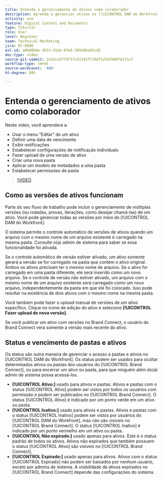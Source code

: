 ```yaml
---
title: Entenda o gerenciamento de ativos como colaborador
description: Aprenda a gerenciar ativos no [!UICONTROL DAM do Workfront] para melhorar o seu fluxo de trabalho.
activity: use
feature: Digital Content and Documents
type: Tutorial
role: User
level: Beginner
team: Technical Marketing
jira: KT-8996
exl-id: a09d0b0e-2631-414e-87e6-385ddbeb5cd2
doc-type: video
source-git-commit: 2cb3cc67f4f1fcd1345f178bf525d7b00f6271cf
workflow-type: tm+mt
source-wordcount: '460'
ht-degree: 88%

---
```


# Entenda o gerenciamento de ativos como colaborador

Neste vídeo, você aprenderá a:

* Usar o menu “Editar” de um ativo
* Definir uma data de vencimento
* Exibir notificações
* Estabelecer configurações de notificação individuais
* Fazer upload de uma versão de ativo
* Criar uma nova pasta
* Aplicar um modelo de metadados a uma pasta
* Estabelecer permissões de pasta

>[!VIDEO](https://video.tv.adobe.com/v/335256/?quality=12&learn=on)

## Como as versões de ativos funcionam

Parte do seu fluxo de trabalho pode incluir o gerenciamento de múltiplas versões (ou rodadas, provas, iterações, como desejar chamá-las) de um ativo. Você pode gerenciar todas as versões por meio do [!UICONTROL DAM do Workfront].

O sistema permite o controle automático de versões de ativos quando um arquivo com o mesmo nome de um arquivo existente é carregado na mesma pasta. Consulte o(a) admin de sistema para saber se essa funcionalidade foi ativada.

Se o controle automático de versão estiver ativado, um ativo somente gerará a versão se for carregado na pasta que contém o ativo original. Ambos os ativos precisam ter o mesmo nome de arquivo. Se o ativo for carregado em uma pasta diferente, ele será inserido como um novo arquivo.
Se o controle de versão não estiver ativado, um arquivo com o mesmo nome de um arquivo existente será carregado como um novo arquivo, independentemente da pasta em que ele foi colocado. Isso pode resultar na existência de dois ativos com o mesmo nome na mesma pasta.

Você também pode fazer o upload manual de versões de um ativo específico. Clique no ícone de edição do ativo e selecione **[!UICONTROL Fazer upload de nova versão]**.

Se você publicar um ativo com versões no Brand Connect, o usuário do Brand Connect verá somente a versão mais recente do ativo.

## Status e vencimento de pastas e ativos

Os status são outra maneira de gerenciar o acesso a pastas e ativos no [!UICONTROL DAM do Workfront]. Os status podem ser usados para ocultar determinados ativos ou pastas dos usuários do [!UICONTROL Brand Connect], ou para encerrar um ativo ou pasta, para que ninguém além do(a) admin de sistema possa acessá-los.

* **[!UICONTROL Ativo:]** usado para ativos e pastas. Ativos e pastas com o status [!UICONTROL Ativo] podem ser vistos por todos os usuários com permissão e podem ser publicados no [!UICONTROL Brand Connect]. O status [!UICONTROL Ativo] é indicado por um ponto verde em um ativo ou pasta.
* **[!UICONTROL Inativo:]** usado para ativos e pastas. Ativos e pastas com o status [!UICONTROL Inativo] podem ser vistos por usuários do [!UICONTROL DAM do Workfront], mas não são visíveis no [!UICONTROL Brand Connect]. O status [!UICONTROL Inativo] é indicado por um ponto vermelho em um ativo ou pasta.
* **[!UICONTROL Não expirado:]** usado apenas para ativos. Este é o status padrão de todos os ativos. Ativos não expirados que também possuem o status [!UICONTROL Ativo] são visíveis no [!UICONTROL Brand Connect].
* **[!UICONTROL Expirado:]** usado apenas para ativos. Ativos com o status [!UICONTROL Expirado] não podem ser baixados por nenhum usuário, exceto por admins de sistema. A visibilidade de ativos expirados no [!UICONTROL Brand Connect] depende das configurações do sistema.
